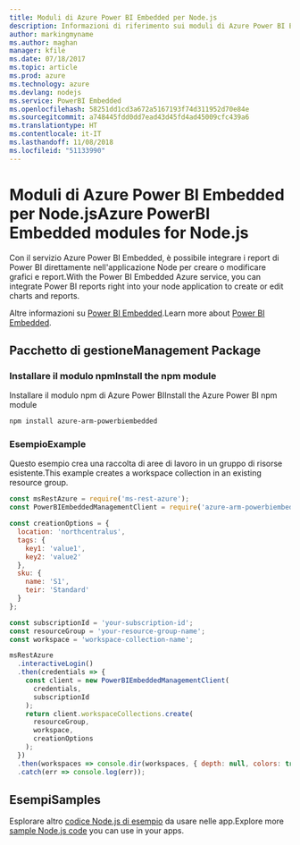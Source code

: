 ```yaml
---
title: Moduli di Azure Power BI Embedded per Node.js
description: Informazioni di riferimento sui moduli di Azure Power BI Embedded per Node.js
author: markingmyname
ms.author: maghan
manager: kfile
ms.date: 07/18/2017
ms.topic: article
ms.prod: azure
ms.technology: azure
ms.devlang: nodejs
ms.service: PowerBI Embedded
ms.openlocfilehash: 58251dd1cd3a672a5167193f74d311952d70e84e
ms.sourcegitcommit: a748445fdd0dd7ead43d45fd4ad45009cfc439a6
ms.translationtype: HT
ms.contentlocale: it-IT
ms.lasthandoff: 11/08/2018
ms.locfileid: "51133990"
---
```

# <a name="azure-powerbi-embedded-modules-for-nodejs"></a><span data-ttu-id="09781-103">Moduli di Azure Power BI Embedded per Node.js</span><span class="sxs-lookup"><span data-stu-id="09781-103">Azure PowerBI Embedded modules for Node.js</span></span>

<span data-ttu-id="09781-104">Con il servizio Azure Power BI Embedded, è possibile integrare i report di Power BI direttamente nell'applicazione Node per creare o modificare grafici e report.</span><span class="sxs-lookup"><span data-stu-id="09781-104">With the Power BI Embedded Azure service, you can integrate Power BI reports right into your node application to create or edit charts and reports.</span></span>

<span data-ttu-id="09781-105">Altre informazioni su [Power BI Embedded](https://powerbi.microsoft.com/documentation/powerbi-developer-embedding/).</span><span class="sxs-lookup"><span data-stu-id="09781-105">Learn more about [Power BI Embedded](https://powerbi.microsoft.com/documentation/powerbi-developer-embedding/).</span></span>

## <a name="management-package"></a><span data-ttu-id="09781-106">Pacchetto di gestione</span><span class="sxs-lookup"><span data-stu-id="09781-106">Management Package</span></span>

### <a name="install-the-npm-module"></a><span data-ttu-id="09781-107">Installare il modulo npm</span><span class="sxs-lookup"><span data-stu-id="09781-107">Install the npm module</span></span>

<span data-ttu-id="09781-108">Installare il modulo npm di Azure Power BI</span><span class="sxs-lookup"><span data-stu-id="09781-108">Install the Azure Power BI npm module</span></span>

```bash
npm install azure-arm-powerbiembedded
```

### <a name="example"></a><span data-ttu-id="09781-109">Esempio</span><span class="sxs-lookup"><span data-stu-id="09781-109">Example</span></span>

<span data-ttu-id="09781-110">Questo esempio crea una raccolta di aree di lavoro in un gruppo di risorse esistente.</span><span class="sxs-lookup"><span data-stu-id="09781-110">This example creates a workspace collection in an existing resource group.</span></span>

```javascript
const msRestAzure = require('ms-rest-azure');
const PowerBIEmbeddedManagementClient = require('azure-arm-powerbiembedded');

const creationOptions = {
  location: 'northcentralus',
  tags: {
    key1: 'value1',
    key2: 'value2'
  },
  sku: {
    name: 'S1',
    teir: 'Standard'
  }
};

const subscriptionId = 'your-subscription-id';
const resourceGroup = 'your-resource-group-name';
const workspace = 'workspace-collection-name';

msRestAzure
  .interactiveLogin()
  .then(credentials => {
    const client = new PowerBIEmbeddedManagementClient(
      credentials,
      subscriptionId
    );
    return client.workspaceCollections.create(
      resourceGroup,
      workspace,
      creationOptions
    );
  })
  .then(workspaces => console.dir(workspaces, { depth: null, colors: true }))
  .catch(err => console.log(err));
```

## <a name="samples"></a><span data-ttu-id="09781-111">Esempi</span><span class="sxs-lookup"><span data-stu-id="09781-111">Samples</span></span>

<span data-ttu-id="09781-112">Esplorare altro [codice Node.js di esempio](https://azure.microsoft.com/resources/samples/?platform=nodejs) da usare nelle app.</span><span class="sxs-lookup"><span data-stu-id="09781-112">Explore more [sample Node.js code](https://azure.microsoft.com/resources/samples/?platform=nodejs) you can use in your apps.</span></span>
